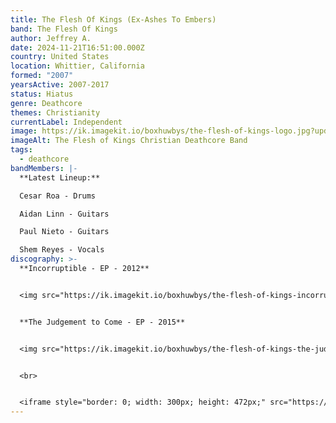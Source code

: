 ```yaml
---
title: The Flesh Of Kings (Ex-Ashes To Embers)
band: The Flesh Of Kings
author: Jeffrey A.
date: 2024-11-21T16:51:00.000Z
country: United States
location: Whittier, California
formed: "2007"
yearsActive: 2007-2017
status: Hiatus
genre: Deathcore
themes: Christianity
currentLabel: Independent
image: https://ik.imagekit.io/boxhuwbys/the-flesh-of-kings-logo.jpg?updatedAt=1732233166645
imageAlt: The Flesh of Kings Christian Deathcore Band
tags:
  - deathcore
bandMembers: |-
  **Latest Lineup:**

  Cesar Roa - Drums

  Aidan Linn - Guitars

  Paul Nieto - Guitars 

  Shem Reyes - Vocals
discography: >-
  **Incorruptible - EP - 2012** 


  <img src="https://ik.imagekit.io/boxhuwbys/the-flesh-of-kings-incorruptible.jpg" alt="The Flesh of Kings- Incorruptible - EP cover" style="width:300px; height:auto;">


  **The Judgement to Come - EP - 2015**


  <img src="https://ik.imagekit.io/boxhuwbys/the-flesh-of-kings-the-judgement-to-come.jpg" alt="The Flesh of Kings- The Judgement to Come - EP cover" style="width:300px; height:auto;">


  <br>


  <iframe style="border: 0; width: 300px; height: 472px;" src="https://bandcamp.com/EmbeddedPlayer/album=639723453/size=large/bgcol=333333/linkcol=0f91ff/transparent=true/" seamless><a href="https://thefleshofkings.bandcamp.com/album/the-judgement-to-come">The Judgement to Come by The Flesh Of Kings</a></iframe>
---
```

